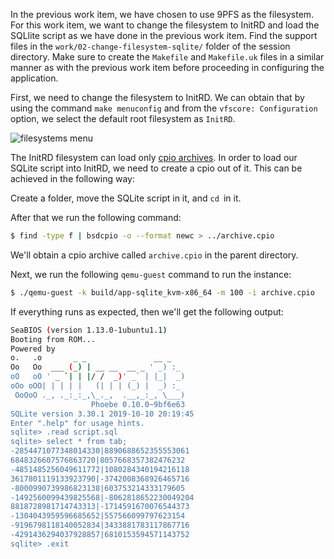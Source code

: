 In the previous work item, we have chosen to use 9PFS as the filesystem.
For this work item, we want to change the filesystem to InitRD and load the SQLlite script as we have done in the previous work item.
Find the support files in the `work/02-change-filesystem-sqlite/` folder of the session directory. Make sure to create the `Makefile` and `Makefile.uk` files in a similar manner as with the previous work item before proceeding in configuring the application.

First, we need to change the filesystem to InitRD.
We can obtain that by using the command `make menuconfig` and from the `vfscore: Configuration` option, we select the default root filesystem as `InitRD`.

![filesystems menu](/community/hackathons/sessions/complex-applications/images/filesystems.png)

The InitRD filesystem can load only [cpio archives](https://www.ibm.com/docs/en/zos/2.2.0?topic=formats-cpio-format-cpio-archives). In order to load our SQLite script into InitRD, we need to create a cpio out of it.
This can be achieved in the following way:

Create a folder, move the SQLite script in it, and `cd `in it.

After that we run the following command:

```bash
$ find -type f | bsdcpio -o --format newc > ../archive.cpio
```

We'll obtain a cpio archive called `archive.cpio` in the parent directory.

Next, we run the following `qemu-guest` command to run the instance:

```bash
$ ./qemu-guest -k build/app-sqlite_kvm-x86_64 -m 100 -i archive.cpio
```

If everything runs as expected, then we'll get the following output:

```bash
SeaBIOS (version 1.13.0-1ubuntu1.1)
Booting from ROM...
Powered by
o.   .o       _ _               __ _
Oo   Oo  ___ (_) | __ __  __ _ ' _) :_
oO   oO ' _ `| | |/ /  _)' _` | |_|  _)
oOo oOO| | | | |   (| | | (_) |  _) :_
 OoOoO ._, ._:_:_,\_._,  .__,_:_, \___)
                  Phoebe 0.10.0~9bf6e63
SQLite version 3.30.1 2019-10-10 20:19:45
Enter ".help" for usage hints.
sqlite> .read script.sql
sqlite> select * from tab;
-2854471077348014330|8890688652355553061
6848326607576863720|8057668357382476232
-4851485256049611772|1080284340194216118
3617801119133923790|-3742008368926465716
-8000990739986823138|603753214333179605
-1492560099439825568|-8062818652230049204
8818728981714743313|-1714591670076544373
-1304043959596685652|557566099797623154
-9196798118140052834|3433881783117867716
-4291436294037928857|6810153594571143752
sqlite> .exit
```
